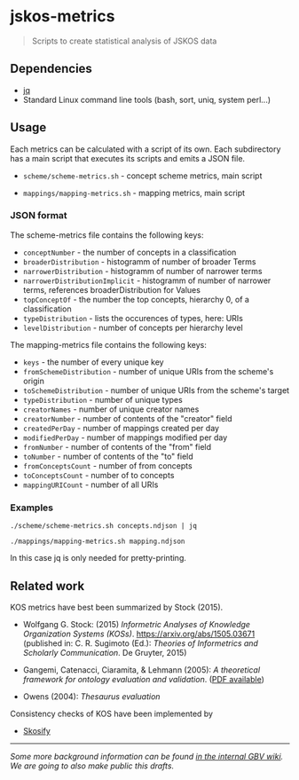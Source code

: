 # jskos-metrics

> Scripts to create statistical analysis of JSKOS data

## Dependencies

* [jq](https://stedolan.github.io/jq/)
* Standard Linux command line tools (bash, sort, uniq, system perl...)

## Usage

Each metrics can be calculated with a script of its own. Each subdirectory has a main script that executes its scripts and emits a JSON file.

* `scheme/scheme-metrics.sh` - concept scheme metrics, main script

* `mappings/mapping-metrics.sh` - mapping metrics, main script

### JSON format

The scheme-metrics file contains the following keys:

* `conceptNumber` - the number of concepts in a classification
* `broaderDistribution` - histogramm of number of broader Terms
* `narrowerDistribution` - histogramm of number of narrower terms
* `narrowerDistributionImplicit` - histogramm of number of narrower terms, references broaderDistribution for Values
* `topConceptOf` - the number the top concepts, hierarchy 0, of a classification
* `typeDistribution` - lists the occurences of types, here: URIs
* `levelDistribution` - number of concepts per hierarchy level

The mapping-metrics file contains the following keys:
* `keys` - the number of every unique key
* `fromSchemeDistribution` - number of unique URIs from the scheme's origin
* `toSchemeDistribution` - number of unique URIs from the scheme's target
* `typeDistribution` - number of unique types
* `creatorNames` - number of unique creator names
* `creatorNumber` - number of contents of the "creator" field
* `createdPerDay` - number of mappings created per day
* `modifiedPerDay` - number of mappings modified per day
* `fromNumber` - number of contents of the "from" field
* `toNumber` - number of contents of the "to" field
* `fromConceptsCount` - number of from concepts
* `toConceptsCount` - number of to concepts
* `mappingURICount` - number of all URIs


### Examples

~~~
./scheme/scheme-metrics.sh concepts.ndjson | jq

./mappings/mapping-metrics.sh mapping.ndjson
~~~

In this case jq is only needed for pretty-printing.

## Related work

KOS metrics have best been summarized by Stock (2015).

* Wolfgang G. Stock: (2015) *Informetric Analyses of Knowledge Organization Systems (KOSs)*. <https://arxiv.org/abs/1505.03671> (published in: C. R. Sugimoto (Ed.): *Theories of Informetrics and Scholarly Communication*. De Gruyter, 2015)

* Gangemi, Catenacci, Ciaramita, & Lehmann (2005): *A theoretical framework for ontology evaluation and validation*. ([PDF available](http://www.loa.istc.cnr.it/old/Papers/swap_final_v2.pdf))

* Owens (2004): *Thesaurus evaluation*

Consistency checks of KOS have been implemented by

* [Skosify](http://demo.seco.tkk.fi/skosify/skosify)

---

*Some more background information can be found [in the internal GBV wiki](https://info.gbv.de/pages/viewpage.action?spaceKey=COLIBRI&title=KOS-Statistik). We are going to also make public this drafts.*
